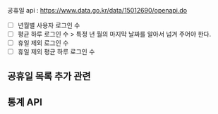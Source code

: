 공휴일 api : https://www.data.go.kr/data/15012690/openapi.do

- [ ] 년월별 사용자 로그인 수
- [ ] 평균 하루 로그인 수 > 특정 년 월의 마지막 날짜를 알아서 넘겨 주어야 한다. 
- [ ] 휴일 제외 로그인 수
- [ ] 휴일 제외 평균 하루 로그인 수

## 공휴일 목록 추가 관련
## 통계 API